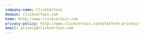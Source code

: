 ```yaml
---
company-name: ClickCertain
domain: clickcertain.com
home: http://www.clickcertain.com
privacy-policy: http://www.clickcertain.com/platform-privacy/
email: privacy@clickcertain.com
---
```




